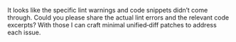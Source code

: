 It looks like the specific lint warnings and code snippets didn’t come through. Could you please share the actual lint errors and the relevant code excerpts? With those I can craft minimal unified‐diff patches to address each issue.